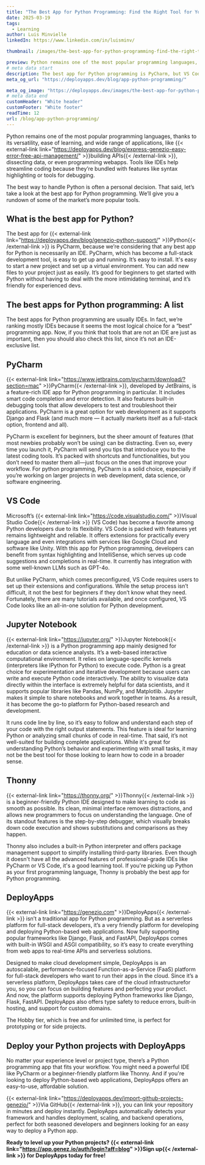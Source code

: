 ```yaml
---
title: "The Best App for Python Programming: Find the Right Tool for You"
date: 2025-03-19
tags:
  - Learning
author: Luis Minvielle
linkedIn: https://www.linkedin.com/in/luisminv/

thumbnail: /images/the-best-app-for-python-programming-find-the-right-tool-for-you.webp

preview: Python remains one of the most popular programming languages, thanks to its versatility, ease of learning, and wide range of applications, like building APIs, dissecting data, or even programming webapps. Tools like IDEs help streamline coding because they’re bundled with features like syntax highlighting or tools for debugging.
# meta data start
description: The best app for Python programming is PyCharm, but VS Code, Jupyter Notebook, Thonny, and DeployApps are worth checking.
meta_og_url: "https://deployapps.dev/blog/app-python-programming/"

meta_og_image: "https://deployapps.dev/images/the-best-app-for-python-programming-find-the-right-tool-for-you.webp"
# meta data end
customHeader: "White header"
customFooter: "White footer"
readTime: 12
url: /blog/app-python-programming/
---
```


Python remains one of the most popular programming languages, thanks to its versatility, ease of learning, and wide range of applications, like {{< external-link link="https://deployapps.dev/blog/express-genezio-easy-error-free-api-management/" >}}building APIs{{< /external-link >}}, dissecting data, or even programming webapps. Tools like IDEs help streamline coding because they’re bundled with features like syntax highlighting or tools for debugging.

The best way to handle Python is often a personal decision. That said, let’s take a look at the best app for Python programming. We’ll give you a rundown of some of the market’s more popular tools.

## What is the best app for Python?

The best app for {{< external-link link="https://deployapps.dev/blog/genezio-python-support/" >}}Python{{< /external-link >}} is PyCharm, because we’re considering that any best app for Python is necessarily an IDE. PyCharm, which has become a full-stack development tool, is easy to get up and running. It’s easy to install. It's easy to start a new project and set up a virtual environment. You can add new files to your project just as easily. It’s good for beginners to get started with Python without having to deal with the more intimidating terminal, and it’s friendly for experienced devs.

## The best apps for Python programming: A list

The best apps for Python programming are usually IDEs. In fact, we’re ranking mostly IDEs because it seems the most logical choice for a “best” programming app. Now, if you think that tools that are not an IDE are just as important, then you should also check this list, since it’s not an IDE-exclusive list.

## PyCharm

{{< external-link link="https://www.jetbrains.com/pycharm/download/?section=mac" >}}PyCharm{{< /external-link >}}, developed by JetBrains, is a feature-rich IDE app for Python programming in particular. It includes smart code completion and error detection. It also features built-in debugging tools that allow developers to test and troubleshoot their applications. PyCharm is a great option for web development as it supports Django and Flask (and much more — it actually markets itself as a full-stack option, frontend and all).

PyCharm is excellent for beginners, but the sheer amount of features (that most newbies probably won’t be using) can be distracting. Even so, every time you launch it, PyCharm will send you tips that introduce you to the latest coding tools. It’s packed with shortcuts and functionalities, but you don’t need to master them all—just focus on the ones that improve your workflow. For python programming, PyCharm is a solid choice, especially if you’re working on larger projects in web development, data science, or software engineering.

## VS Code

Microsoft’s {{< external-link link="https://code.visualstudio.com/" >}}Visual Studio Code{{< /external-link >}} (VS Code) has become a favorite among Python developers due to its flexibility. VS Code is packed with features yet remains lightweight and reliable. It offers extensions for practically every language and even integrations with services like Google Cloud and software like Unity. With this app for Python programming, developers can benefit from syntax highlighting and IntelliSense, which serves up code suggestions and completions in real-time. It currently has integration with some well-known LLMs such as GPT-4o.

But unlike PyCharm, which comes preconfigured, VS Code requires users to set up their extensions and configurations. While the setup process isn’t difficult, it not the best for beginners if they don’t know what they need. Fortunately, there are many tutorials available, and once configured, VS Code looks like an all-in-one solution for Python development.

## Jupyter Notebook

{{< external-link link="https://jupyter.org/" >}}Jupyter Notebook{{< /external-link >}} is a Python programming app mainly designed for education or data science analysts. It’s a web-based interactive computational environment. It relies on language-specific kernels (interpreters like IPython for Python) to execute code. Python is a great choice for experimentation and iterative development because users can write and execute Python code interactively. The ability to visualize data directly within the interface is extremely helpful for data scientists, and it supports popular libraries like Pandas, NumPy, and Matplotlib. Jupyter makes it simple to share notebooks and work together in teams. As a result, it has become the go-to platform for Python-based research and development.

It runs code line by line, so it’s easy to follow and understand each step of your code with the right output statements. This feature is ideal for learning Python or analyzing small chunks of code in real-time. That said, it’s not well-suited for building complete applications. While it's great for understanding Python’s behavior and experimenting with small tasks, it may not be the best tool for those looking to learn how to code in a broader sense.

## Thonny

{{< external-link link="https://thonny.org/" >}}Thonny{{< /external-link >}} is a beginner-friendly Python IDE designed to make learning to code as smooth as possible. Its clean, minimal interface removes distractions, and allows new programmers to focus on understanding the language. One of its standout features is the step-by-step debugger, which visually breaks down code execution and shows substitutions and comparisons as they happen.

Thonny also includes a built-in Python interpreter and offers package management support to simplify installing third-party libraries. Even though it doesn't have all the advanced features of professional-grade IDEs like PyCharm or VS Code, it's a good learning tool. If you're picking up Python as your first programming language, Thonny is probably the best app for Python programming.

## DeployApps

{{< external-link link="https://genezio.com" >}}DeployApps{{< /external-link >}} isn’t a traditional app for Python programming. But as a serverless platform for full-stack developers, it’s a very friendly platform for developing and deploying Python-based web applications. Now fully supporting popular frameworks like Django, Flask, and FastAPI, DeployApps comes with built-in WSGI and ASGI compatibility, so it’s easy to create everything from web apps to real-time APIs and serverless solutions.

Designed to make cloud development simple, DeployApps is an autoscalable, performance-focused Function-as-a-Service (FaaS) platform for full-stack developers who want to run their apps in the cloud. Since it’s a serverless platform, DeployApps takes care of the cloud infrastructurefor you, so you can focus on building features and perfecting your product. And now, the platform supports deploying Python frameworks like Django, Flask, FastAPI. DeployApps also offers type safety to reduce errors, built-in hosting, and support for custom domains. 

The Hobby tier, which is free and for unlimited time, is perfect for prototyping or for side projects.

## Deploy your Python projects with DeployApps

No matter your experience level or project type, there’s a Python programming app that fits your workflow. You might need a powerful IDE like PyCharm or a beginner-friendly platform like Thonny. And if you're looking to deploy Python-based web applications, DeployApps offers an easy-to-use, affordable solution.

{{< external-link link="https://deployapps.dev/import-github-projects-genezio/" >}}Via GitHub{{< /external-link >}}, you can link your repository in minutes and deploy instantly. DeployApps automatically detects your framework and handles deployment, scaling, and backend operations, perfect for both seasoned developers and beginners looking for an easy way to deploy a Python app.

**Ready to level up your Python projects? {{< external-link link="https://app.genez.io/auth/login?aff=blog" >}}Sign up{{< /external-link >}} for DeployApps today for free!**